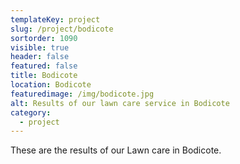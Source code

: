```yaml
---
templateKey: project
slug: /project/bodicote
sortorder: 1090
visible: true
header: false
featured: false
title: Bodicote
location: Bodicote
featuredimage: /img/bodicote.jpg
alt: Results of our lawn care service in Bodicote
category:
  - project
---
```

These are the results of our Lawn care in Bodicote.


